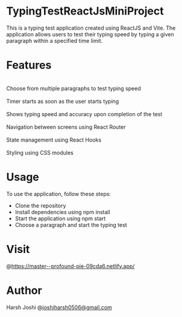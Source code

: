 # TypingTestReactJsMiniProject
This is a typing test application created using ReactJS and Vite. The application allows users to test their typing speed by typing a given paragraph within a specified time limit.


# Features
<br>Choose from multiple paragraphs to test typing speed <br>
<br>Timer starts as soon as the user starts typing<br>
<br>Shows typing speed and accuracy upon completion of the test<br>
<br>Navigation between screens using React Router<br>
<br>State management using React Hooks<br>
<br>Styling using CSS modules<br>


# Usage
To use the application, follow these steps:

* Clone the repository
* Install dependencies using npm install
* Start the application using npm start
* Choose a paragraph and start the typing test

# Visit
@https://master--profound-pie-09cda6.netlify.app/

# Author 
Harsh Joshi @joshiharsh0506@gmail.com
